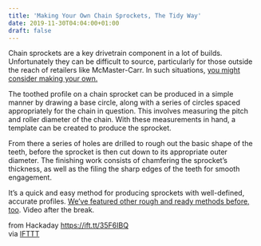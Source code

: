 ```yaml
---
title: 'Making Your Own Chain Sprockets, The Tidy Way'
date: 2019-11-30T04:04:00+01:00
draft: false
---
```


Chain sprockets are a key drivetrain component in a lot of builds. Unfortunately they can be difficult to source, particularly for those outside the reach of retailers like McMaster-Carr. In such situations, [you might consider making your own.](https://www.youtube.com/watch?v=dDVzcBCiMMQ)

The toothed profile on a chain sprocket can be produced in a simple manner by drawing a base circle, along with a series of circles spaced appropriately for the chain in question. This involves measuring the pitch and roller diameter of the chain. With these measurements in hand, a template can be created to produce the sprocket.

From there a series of holes are drilled to rough out the basic shape of the teeth, before the sprocket is then cut down to its appropriate outer diameter. The finishing work consists of chamfering the sprocket’s thickness, as well as the filing the sharp edges of the teeth for smooth engagement.

It’s a quick and easy method for producing sprockets with well-defined, accurate profiles. [We’ve featured other rough and ready methods before, too](https://hackaday.com/2019/10/21/how-to-make-an-electric-scooter-chain-sprocket-with-nothing-but-hand-tools/). Video after the break.

  
  
from Hackaday https://ift.tt/35F6IBQ  
via [IFTTT](https://ifttt.com/?ref=da&site=blogger)